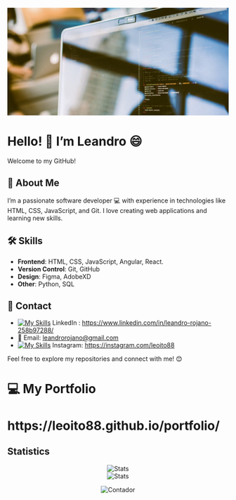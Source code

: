 ![Portada](https://github.com/leoito88/leoito88/blob/main/noteb.jpg)

# Hello! 👋 I’m Leandro 😄

Welcome to my GitHub!

## 👤 About Me

I’m a passionate software developer :computer: with experience in technologies like HTML, CSS, JavaScript, and Git. I love creating web applications and learning new skills.

## :hammer_and_wrench: Skills

- **Frontend**: HTML, CSS, JavaScript, Angular, React.
- **Version Control**: Git, GitHub
- **Design**: Figma, AdobeXD
- **Other**: Python, SQL

## :speech_balloon: Contact

- [![My Skills](https://skillicons.dev/icons?i=linkedin)](https://www.linkedin.com/in/leandro-rojano-258b97288/)
 LinkedIn : https://www.linkedin.com/in/leandro-rojano-258b97288/
- 📧 Email: leandrorojano@gmail.com
- [![My Skills](https://skillicons.dev/icons?i=instagram)](https://instagram.com/leoito88)
 Instagram: https://instagram.com/leoito88

Feel free to explore my repositories and connect with me! 😊

# 💻 My Portfolio
<h1>https://leoito88.github.io/portfolio/</h1>


## Statistics
<p align="center">
    <img src="https://github-readme-stats.vercel.app/api?username=leoito88&theme=calm_pink&show_icons=true" alt="Stats" /> <br>
    <img src="https://github-readme-stats.vercel.app/api/top-langs/?username=leoito88&layout=compact&theme=calm_pink&size_weight=0.5&count_weight=0.5" alt="Stats" />
</p>

<p align="center">
    <img src="https://komarev.com/ghpvc/?username=leoito88&color=red" alt="Contador" />
</p>
